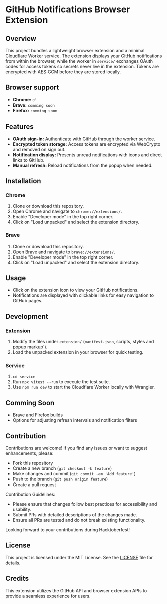 # GitHub Notifications Browser Extension

## Overview

This project bundles a lightweight browser extension and a minimal Cloudflare Worker service.
The extension displays your GitHub notifications from within the browser, while the worker in
`service/` exchanges OAuth codes for access tokens so secrets never live in the extension.
Tokens are encrypted with AES‑GCM before they are stored locally.

## Browser support

- **Chrome:** ✅
- **Brave:** `comming soon`
- **Firefox:** `comming soon`

## Features

- **OAuth sign‑in:** Authenticate with GitHub through the worker service.
- **Encrypted token storage:** Access tokens are encrypted via WebCrypto and removed on sign out.
- **Notification display:** Presents unread notifications with icons and direct links to GitHub.
- **Manual refresh:** Reload notifications from the popup when needed.

## Installation

### Chrome

1. Clone or download this repository.
2. Open Chrome and navigate to `chrome://extensions/`.
3. Enable "Developer mode" in the top right corner.
4. Click on "Load unpacked" and select the extension directory.

### Brave

1. Clone or download this repository.
2. Open Brave and navigate to `brave://extensions/`.
3. Enable "Developer mode" in the top right corner.
4. Click on "Load unpacked" and select the extension directory.

## Usage

- Click on the extension icon to view your GitHub notifications.
- Notifications are displayed with clickable links for easy navigation to GitHub pages.

## Development

### Extension

1. Modify the files under `extension/` (`manifest.json`, scripts, styles and popup markup`).
2. Load the unpacked extension in your browser for quick testing.

### Service

1. `cd service`
2. Run `npx vitest --run` to execute the test suite.
3. Use `npm run dev` to start the Cloudflare Worker locally with Wrangler.

## Comming Soon

- Brave and Firefox builds
- Options for adjusting refresh intervals and notification filters

## Contribution

Contributions are welcome! If you find any issues or want to suggest enhancements, please:
- Fork this repository
- Create a new branch (`git checkout -b feature`)
- Make changes and commit (`git commit -am 'Add feature'`)
- Push to the branch (`git push origin feature`)
- Create a pull request

Contribution Guidelines:

- Please ensure that changes follow best practices for accessibility and usability.
- Submit PRs with detailed descriptions of the changes made.
- Ensure all PRs are tested and do not break existing functionality.

Looking forward to your contributions during Hacktoberfest!

## License

This project is licensed under the MIT License. See the [LICENSE](LICENSE) file for details.

## Credits

This extension utilizes the GitHub API and browser extension APIs to provide a seamless experience for users.
